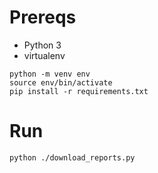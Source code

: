 # Prereqs

* Python 3
* virtualenv

```
python -m venv env
source env/bin/activate
pip install -r requirements.txt
```

# Run

```
python ./download_reports.py
```